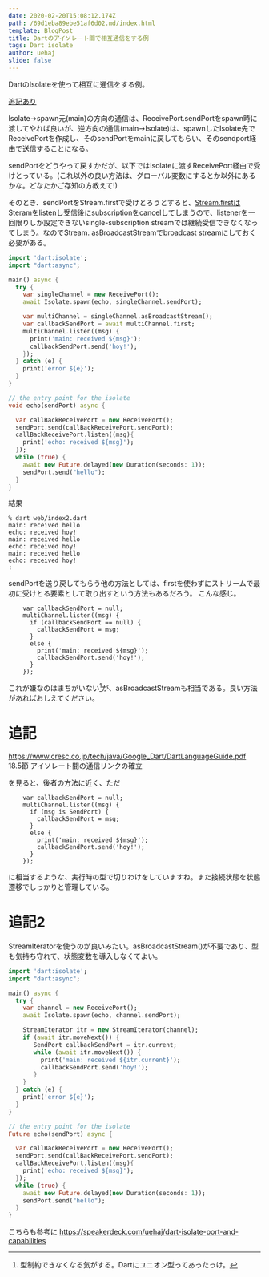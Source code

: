 ```yaml
---
date: 2020-02-20T15:08:12.174Z
path: /69d1eba89ebe51af6d02.md/index.html
template: BlogPost
title: Dartのアイソレート間で相互通信をする例
tags: Dart isolate
author: uehaj
slide: false
---
```

DartのIsolateを使って相互に通信をする例。

[追記あり](https://qiita.com/uehaj/items/69d1eba89ebe51af6d02#%E8%BF%BD%E8%A8%982)

Isolate→spawn元(main)の方向の通信は、ReceivePort.sendPortをspawn時に渡してやれば良いが、逆方向の通信(main→Isolate)は、spawnしたIsolate先でReceivePortを作成し、そのsendPortをmainに戻してもらい、そのsendport経由で送信することになる。

sendPortをどうやって戻すかだが、以下ではIsolateに渡すReceivePort経由で受けとっている。(これ以外の良い方法は、グローバル変数にするとか以外にあるかな。どなたかご存知の方教えて!)

そのとき、sendPortをStream.firstで受けとろうとすると、[Stream.firstはSteramをlistenし受信後にsubscriptionをcancelしてしまう](https://api.dartlang.org/stable/1.24.3/dart-async/Stream/first.html)ので、listenerを一回限りしか設定できないsingle-subscription streamでは継続受信できなくなってしまう。なのでStream. asBroadcastStreamでbroadcast streamにしておく必要がある。


```dart
import 'dart:isolate';
import "dart:async";

main() async {
  try {
    var singleChannel = new ReceivePort();
    await Isolate.spawn(echo, singleChannel.sendPort);

    var multiChannel = singleChannel.asBroadcastStream();
    var callbackSendPort = await multiChannel.first;
    multiChannel.listen((msg) {
      print('main: received ${msg}');
      callbackSendPort.send('hoy!');
    });
  } catch (e) {
    print('error ${e}');
  }
}

// the entry point for the isolate
void echo(sendPort) async {

  var callBackReceivePort = new ReceivePort();
  sendPort.send(callBackReceivePort.sendPort);
  callBackReceivePort.listen((msg){
    print('echo: received ${msg}');
  });
  while (true) {
    await new Future.delayed(new Duration(seconds: 1));
    sendPort.send("hello");
  }
}
```

結果

```
% dart web/index2.dart
main: received hello
echo: received hoy!
main: received hello
echo: received hoy!
main: received hello
echo: received hoy!
:
```


sendPortを送り戻してもらう他の方法としては、firstを使わずにストリームで最初に受けとる要素として取り出すという方法もあるだろう。
こんな感じ。

```
    var callbackSendPort = null;
    multiChannel.listen((msg) {
      if (callbackSendPort == null) {
        callbackSendPort = msg;
      }
      else {
        print('main: received ${msg}');
        callbackSendPort.send('hoy!');
      }
    });
```

これが嫌なのはまちがいない[^1]が、asBroadcastStreamも相当である。良い方法があればおしえてください。

[^1]: 型制約できなくなる気がする。Dartにユニオン型ってあったっけ。

# 追記

https://www.cresc.co.jp/tech/java/Google_Dart/DartLanguageGuide.pdf
18.5節 アイソレート間の通信リンクの確立

を見ると、後者の方法に近く、ただ

```
    var callbackSendPort = null;
    multiChannel.listen((msg) {
      if (msg is SendPort) {
        callbackSendPort = msg;
      }
      else {
        print('main: received ${msg}');
        callbackSendPort.send('hoy!');
      }
    });
```

に相当するような、実行時の型で切りわけをしていますね。また接続状態を状態遷移でしっかりと管理している。

# 追記2

StreamIteratorを使うのが良いみたい。asBroadcastStream()が不要であり、型も気持ち守れて、状態変数を導入しなくてよい。

```dart
import 'dart:isolate';
import "dart:async";

main() async {
  try {
    var channel = new ReceivePort();
    await Isolate.spawn(echo, channel.sendPort);

    StreamIterator itr = new StreamIterator(channel);
    if (await itr.moveNext()) {
       SendPort callbackSendPort = itr.current;
       while (await itr.moveNext()) {
         print('main: received ${itr.current}');
         callbackSendPort.send('hoy!');
       }
    }
  } catch (e) {
    print('error ${e}');
  }
}

// the entry point for the isolate
Future echo(sendPort) async {

  var callBackReceivePort = new ReceivePort();
  sendPort.send(callBackReceivePort.sendPort);
  callBackReceivePort.listen((msg){
    print('echo: received ${msg}');
  });
  while (true) {
    await new Future.delayed(new Duration(seconds: 1));
    sendPort.send("hello");
  }
}

```

こちらも参考に
https://speakerdeck.com/uehaj/dart-isolate-port-and-capabilities


